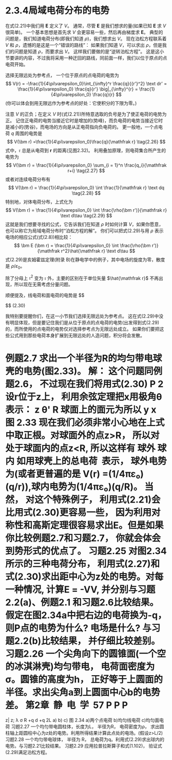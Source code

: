 # 2.3.4局域电荷分布的电势

在式(2.21)中我们用 $\bm E$ 定义了 $V$。
通常，尽管 $\bm E$ 是我们想求的量(如果已知 $\bm E$ 求 $V$ 很简单)。
一个基本思想是首先求 $V$ 会更容易一些，然后再由梯度求 $\bm E$。
典型的问题是，我们知道电荷分布(即我们知道 $\rho$)，我们想求出 $V$。
现在泊松方程联系着 $V$ 和 $\rho$，遗憾的是这是一个“错误的路线”：
如果我们知道 $V$，可以求出 $\rho$，但是我们的问题是知道 $\rho$，而要求出 $V$。
这样我们要做的是“逆转泊松方程”。
这是这小节要讲的内容，不过我将采用一种迂回的路线，同前面一样，我们以位于原点的点电荷开始。

选择无限远处为参考点， 一个位于原点的点电荷的电势为
$$
  V(r) = -\frac{1}{4\pi\varepsilon_0}\int_{\infty}^r \frac{q}{{r'}^2} \text dr'
  = \frac{1}{4\pi\varepsilon_0} \frac{q}{r'} \big|_{\infty}^{r}
  = \frac{1}{4\pi\varepsilon_0} \frac{q}{r}
$$
(你可以体会到用无限远作为参考点的好处：它使积分的下限为零。)

注意 $V$ 的正负；在定义 $V$ 时(式(2.21))所特意选取的负号是为了使正电荷的电势为正。
记住正电荷的电势当接近它时是增加的(势峰)，而负电荷的电势当接近它时是减小的(势谷)，而电场的方向是从正电荷指向负电荷的。
更一般地，一个点电荷 $q$ 周围的电势是
$$
  V(\bm r) =\frac{1}{4\pi\varepsilon_0}\frac{q}{\mathfrak r}
  \tag{2.26}
$$
式中，$\mathfrak r$ 总是从电荷到 $\bm r$ 的距离(见图2.32)。
利用叠加原理，则电荷集合所产生的电势为
$$
  V(\bm r) = \frac{1}{4\pi\varepsilon_0} \sum_{i = 1}^n \frac{q_i}{\mathfrak r+i}
  \tag{2.27}
$$
或者对连续电荷分布有
$$
  V(\bm r) = \frac{1}{4\pi\varepsilon_0} \int \frac{1}{\mathfrak r} \text dq
  \tag{2.28}
$$
特别地，对体电荷分布，上式化为
$$
  V(\bm r) = \frac{1}{4\pi\varepsilon_0} \int \frac{\rho(\bm r')}{\mathfrak r} \text d\tau
  \tag{2.29}
$$
这就是我们想要寻找的公式，它告诉我们在知道 $\rho$ 时如何计算 $V$，如果你愿意，也可以称它为局域电荷分布时“泊松方程的解”。
你们可以把式(2.29)与用 $\rho$ 表示电场的相应公式(式(2.8))相比较：
$$
  \bm E (\bm r) = \frac{1}{4\pi\varepsilon_0} \int \frac{\rho(\bm r')}{\mathfrak r^2}\hat{\mathfrak r} \text d\tau
$$
式(2.29)是亥姆霍兹定理(附录 B)在静电学中的例子，其中电场的旋度为零，散度是 $\rho/\varepsilon_0$。

除了分母上 $\mathfrak r^2$ 变为 $\mathfrak r$ 外，主要的区别在于单位矢量 $\hat{\mathfrak r}$ 不再出现，所以现在无需考虑分量问题。

顺便提及，线电荷和面电荷的电势是
$$

$$
(2.30)

我特别要提醒你们，在这一小节我们选择无限远处为参考点。
这在式(2.29)中没有明显体现，但是要记住我们是从位于原点的点电荷的电势(出发得到式(2.29)的，而所使用的点电荷的电势仅对选择参考点为无限远处成立。
如果你们要把这些公式用到那些电荷本身扩展到无限远处的人造问题，积分将会发散。

例题2.7
求出一个半径为R的均匀带电球壳的电势(图2.33)。
解： 这个问题同例题2.6， 不过现在我们将用式(2.30)
P
2
设r位于z上， 利用余弦定理把x用极角θ表示：
z
θ'
R
球面上的面元为所以
y
x
图 2.33
现在我们必须非常小心地在上式中取正根。对球面外的点z>R， 所以对处于球面内的点z<R, 所以这样有
球外
球内
如用球壳上的总电荷  表示， 球外电势为(或者更普遍的是 V(r) =(1/4πε₀)(q/r)),球内电势为(1/4πε₀)(q/R)。
当然， 对这个特殊例子， 利用式(2.21)会比用式(2.30)更容易一些， 因为利用对称性和高斯定理很容易求出E。但是如果你比较例题2.7和习题2.7， 你就会体会到势形式的优点了。
习题2.25 对图2.34 所示的三种电荷分布， 利用式(2.27)和式(2.30)求出距中心为z处的电势。对每一种情况, 计算E = -VV, 并分别与习题2.2(a)、例题2.1 和习题2.6比较结果。假定在图2.34a中把右边的电荷换为-q， 则P点的电势为什么? 电场是什么? 与习题2.2(b)比较结果， 并仔细比较差别。
习题2.26 一个尖角向下的圆锥面(一个空的冰淇淋壳)均匀带电， 电荷面密度为σ。圆锥的高度为h， 正好等于上圆面的半径。求出尖角a到上圆面中心b的电势差。
第2章  静  电  学  57
P
P
P
=
z|
z;
λ
σ
R
+q
d
+q
2L
a)
b)
c)
图 2.34
a)两个点电荷 b)均匀线电荷 c)均匀面电荷
习题2.27 一个均匀带电圆柱体，长度为L， 半径为R， 电荷密度为ρ， 求出圆柱轴上距圆柱中心为z处的电势。利用所得结果计算此点处的电场。(假设z>L/2)
习题2.28 一个均匀带电球体， 半径为 R， 总电荷为q。利用式(2.29)求出球内的电势。与习题2.21比较结果。
习题2.29 应用拉普拉斯算子和式(1.102)， 验证式(2.29)满足泊松方程。

